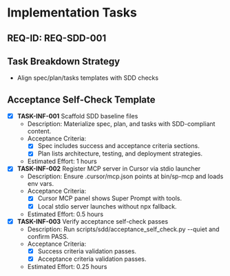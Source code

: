 # Implementation Tasks

## REQ-ID: REQ-SDD-001

## Task Breakdown Strategy
- Align spec/plan/tasks templates with SDD checks

## Acceptance Self-Check Template
- [x] **TASK-INF-001** Scaffold SDD baseline files
  - Description: Materialize spec, plan, and tasks with SDD-compliant content.
  - Acceptance Criteria:
    - [x] Spec includes success and acceptance criteria sections.
    - [x] Plan lists architecture, testing, and deployment strategies.
  - Estimated Effort: 1 hours
- [x] **TASK-INF-002** Register MCP server in Cursor via stdio launcher
  - Description: Ensure .cursor/mcp.json points at bin/sp-mcp and loads env vars.
  - Acceptance Criteria:
    - [x] Cursor MCP panel shows Super Prompt with tools.
    - [x] Local stdio server launches without npx fallback.
  - Estimated Effort: 0.5 hours
- [x] **TASK-INF-003** Verify acceptance self-check passes
  - Description: Run scripts/sdd/acceptance_self_check.py --quiet and confirm PASS.
  - Acceptance Criteria:
    - [x] Success criteria validation passes.
    - [x] Acceptance criteria validation passes.
  - Estimated Effort: 0.25 hours
